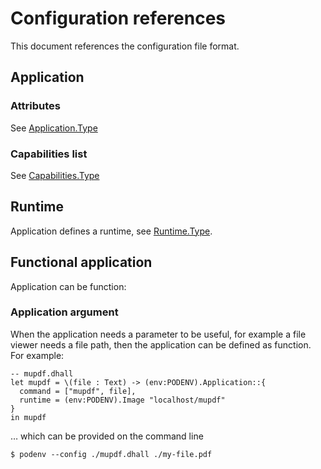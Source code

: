# Configuration references

This document references the configuration file format.

## Application

### Attributes

See [Application.Type](../../schemas/Application.dhall)

### Capabilities list

See [Capabilities.Type](../../schemas/Capabilities.dhall)

## Runtime

Application defines a runtime, see [Runtime.Type](../../schemas/Runtime.dhall).

## Functional application

Application can be function:

### Application argument

When the application needs a parameter to be useful, for example a file viewer needs a file path, then the application can be defined as function. For example:

```dhall
-- mupdf.dhall
let mupdf = \(file : Text) -> (env:PODENV).Application::{
  command = ["mupdf", file],
  runtime = (env:PODENV).Image "localhost/mupdf"
}
in mupdf
```

… which can be provided on the command line

```ShellSession
$ podenv --config ./mupdf.dhall ./my-file.pdf
```
